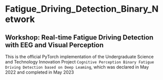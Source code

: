 # Fatigue_Driving_Detection_Binary_Network

## Workshop: Real-time Fatigue Driving Detection with EEG and Visual Perception 

This is the official PyTorch implementation of the Undergraduate Science and Technology Innovation Project `Cognitive Perception Binary Fatigue Driving Detection based on Deep Leaming`, which was declared in May 2022 and completed in May 2023